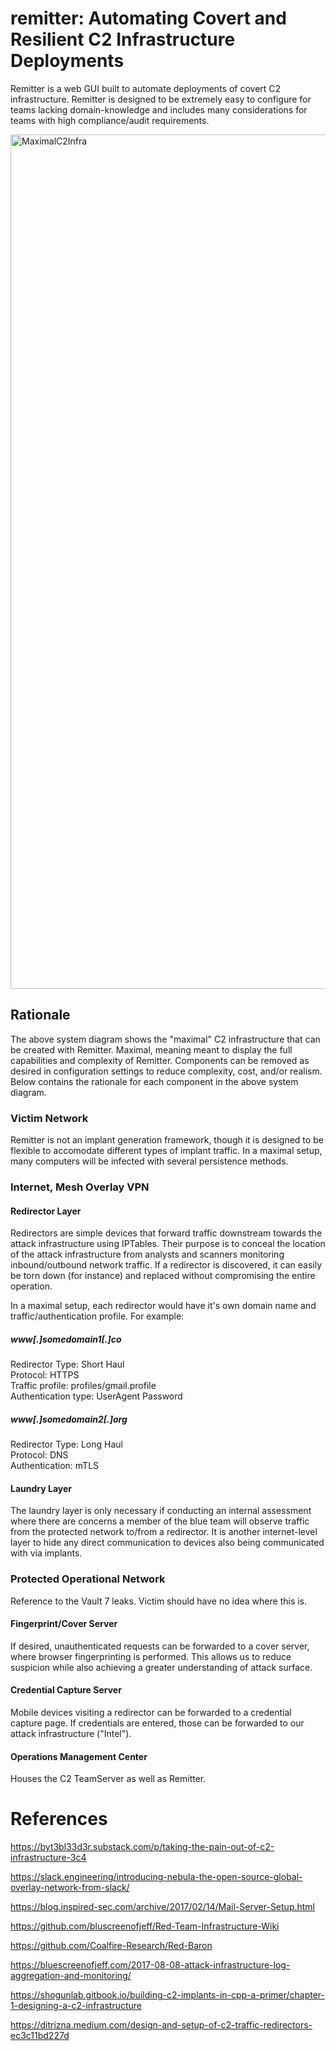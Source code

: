 # remitter: Automating Covert and Resilient C2 Infrastructure Deployments
Remitter is a web GUI built to automate deployments of covert C2 infrastructure. Remitter is designed to be extremely easy to configure for teams lacking domain-knowledge and includes many considerations for teams with high compliance/audit requirements.

<img width="1367" alt="MaximalC2Infra" src="https://user-images.githubusercontent.com/55160090/185764594-2e958397-9cbe-48b2-88a1-b1110a8c5310.png">

## Rationale
The above system diagram shows the "maximal" C2 infrastructure that can be created with Remitter. Maximal, meaning meant to display the full capabilities and complexity of Remitter. Components can be removed as desired in configuration settings to reduce complexity, cost, and/or realism. Below contains the rationale for each component in the above system diagram. 

### Victim Network
Remitter is not an implant generation framework, though it is designed to be flexible to accomodate different types of implant traffic. In a maximal setup, many computers will be infected with several persistence methods. 

### Internet, Mesh Overlay VPN

#### Redirector Layer
Redirectors are simple devices that forward traffic downstream towards the attack infrastructure using IPTables. Their purpose is to conceal the location of the attack infrastructure from analysts and scanners monitoring inbound/outbound network traffic. If a redirector is discovered, it can easily be torn down (for instance) and replaced without compromising the entire operation.

In a maximal setup, each redirector would have it's own domain name and traffic/authentication profile. For example:
##### www[.]somedomain1[.]co
Redirector Type: Short Haul  
Protocol: HTTPS  
Traffic profile: profiles/gmail.profile  
Authentication type: UserAgent Password  

##### www[.]somedomain2[.]org  
Redirector Type: Long Haul  
Protocol: DNS  
Authentication: mTLS  

#### Laundry Layer
The laundry layer is only necessary if conducting an internal assessment where there are concerns a member of the blue team will observe traffic from the protected network to/from a redirector. It is another internet-level layer to hide any direct communication to devices also being communicated with via implants.

### Protected Operational Network
Reference to the Vault 7 leaks. Victim should have no idea where this is. 

#### Fingerprint/Cover Server
If desired, unauthenticated requests can be forwarded to a cover server, where browser fingerprinting is performed. This allows us to reduce suspicion while also achieving a greater understanding of attack surface.

#### Credential Capture Server
Mobile devices visiting a redirector can be forwarded to a credential capture page. If credentials are entered, those can be forwarded to our attack infrastructure ("Intel").

#### Operations Management Center
Houses the C2 TeamServer as well as Remitter. 


# References
https://byt3bl33d3r.substack.com/p/taking-the-pain-out-of-c2-infrastructure-3c4

https://slack.engineering/introducing-nebula-the-open-source-global-overlay-network-from-slack/

https://blog.inspired-sec.com/archive/2017/02/14/Mail-Server-Setup.html

https://github.com/bluscreenofjeff/Red-Team-Infrastructure-Wiki

https://github.com/Coalfire-Research/Red-Baron

https://bluescreenofjeff.com/2017-08-08-attack-infrastructure-log-aggregation-and-monitoring/

https://shogunlab.gitbook.io/building-c2-implants-in-cpp-a-primer/chapter-1-designing-a-c2-infrastructure

https://ditrizna.medium.com/design-and-setup-of-c2-traffic-redirectors-ec3c11bd227d

